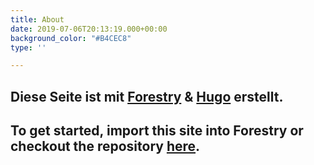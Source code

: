 ```yaml
---
title: About
date: 2019-07-06T20:13:19.000+00:00
background_color: "#B4CEC8"
type: ''

---
```

## Diese Seite ist mit [Forestry](https://forestry.io/ "Forestry.io") & [Hugo](https://gohugo.io/ "Hugo SSG") erstellt.

## To get started, import this site into Forestry or checkout the repository [here](https://github.com/kendallstrautman/starter-blog-hugo "forestry starter blog hugo").
